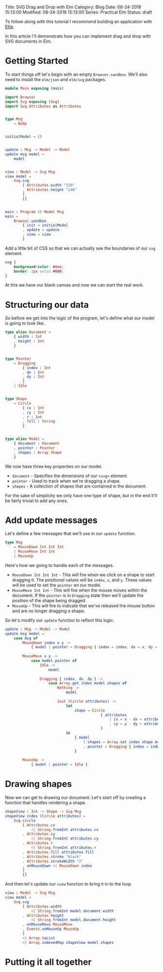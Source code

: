 Title: SVG Drag and Drop with Elm
Category: Blog
Date: 08-24-2018 15:13:00
Modified: 08-24-2018 15:13:00
Series: Practical Elm
Status: draft

To follow along with this tutorial I recommend building an application with [Ellie](https://ellie-app.com).

In this article I'll demonstrate how you can implement drag and drop with SVG documents in Elm.

# Getting Started
To start things off let's begin with an empty `Browser.sandbox`. We'll also need to install the `elm/json` and `elm/svg` packages.

```elm
module Main exposing (main)

import Browser
import Svg exposing (Svg)
import Svg.Attributes as Attributes


type Msg
    = NoOp


initialModel = ()


update : Msg -> Model -> Model
update msg model = 
    model


view : Model -> Svg Msg
view model =
    Svg.svg 
        [ Attributes.width "320" 
        , Attributes.height "240"
        ]
        []


main : Program () Model Msg
main =
    Browser.sandbox
        { init = initialModel
        , update = update
        , view = view
        }
```

Add a little bit of CSS so that we can actually see the boundaries of our `svg` element.

```css
svg {
    background-color: #eee;
    border: 2px solid #000;
}
```

At this we have our blank canvas and now we can start the real work.

# Structuring our data
So before we get into the logic of the program, let's define what our model is going to look like.

```elm
type alias Document =
    { width : Int
    , height : Int
    }


type Pointer 
    = Dragging
        { index : Int
        , dx : Int
        , dy : Int
        }
    | Idle


type Shape
    = Circle
        { cx : Int
        , cy : Int
        , r : Int
        , fill : String
        }


type alias Model =
    { document : Document
    , pointer : Pointer
    , shapes : Array Shape
    }
```

We now have three key properties on our model.

* `document` - Specifies the dimensions of our `<svg>` element.
* `pointer` - Used to track when we're dragging a shape.
* `shapes` - A collection of shapes that are contained in the document.

For the sake of simplicity we only have one type of shape, but in the end it'll
be fairly trivial to add any ones.

# Add update messages
Let's define a few messages that we'll use in our `update` function.

```elm
type Msg
    = MouseDown Int Int Int
    | MouseMove Int Int
    | MouseUp
```

Here's how we going to handle each of the messages.

* `MouseDown Int Int Int` - This will fire when we click on a shape to start dragging it. The positional values will be `index`, `x`, and `y`. These values will be used to set the `pointer` on our model.
* `MouseMove Int Int` - This will fire when the mouse moves within the document. If the `pointer` is in `Dragging` state then we'll update the position of the shape being dragged.
* `MouseUp` - This will fire to indicate that we've released the mouse button and are no longer dragging a shape.

So let's modify our `update` function to reflect this logic.

```elm
update : Msg -> Model -> Model
update msg model = 
    case msg of
        MouseDown index x y ->
            { model | pointer = Dragging { index = index, dx = x, dy = y } }
            
        MouseMove x y ->
            case model.pointer of
                Idle ->
                    model
                
                Dragging { index, dx, dy } ->
                    case Array.get index model.shapes of
                        Nothing ->
                            model
                            
                        Just (Circle attributes) ->
                            let
                                shape = Circle 
                                            { attributes 
                                                | cx = x - dx + attributes.cx
                                                , cy = y - dy + attributes.cy
                                            }
                            in
                                { model 
                                    | shapes = Array.set index shape model.shapes 
                                    , pointer = Dragging { index = index, dx = x, dy = y}
                                }
                     
        MouseUp ->
            { model | pointer = Idle }
```

# Drawing shapes
Now we can get to drawing our document. Let's start off by creating a function that
handles rendering a shape.

```elm
shapeView : Int -> Shape -> Svg Msg
shapeView index (Circle attributes) =
    Svg.circle
        [ Attributes.cx 
            <| String.fromInt attributes.cx
        , Attributes.cy 
            <| String.fromInt attributes.cy
        , Attributes.r 
            <| String.fromInt attributes.r
        , Attributes.fill attributes.fill
        , Attributes.stroke "black"
        , Attributes.strokeWidth "2"
        , onMouseDown <| MouseDown index
        ]
        []
```

And then let's update our `view` function to bring it in to the loop.

```elm
view : Model -> Svg Msg
view model =
    Svg.svg 
        [ Attributes.width 
            <| String.fromInt model.document.width
        , Attributes.height 
            <| String.fromInt model.document.height
        , onMouseMove MouseMove
        , Events.onMouseUp MouseUp
        ]
        <| Array.toList 
        <| Array.indexedMap shapeView model.shapes
```


# Putting it all together
